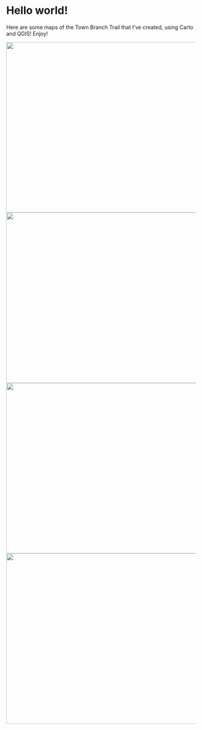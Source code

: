 
<html>
<body>

<h1>Hello world!</h1>

<p>Here are some maps of the Town Branch Trail that I've created, using Carto and QGIS! Enjoy!</p>

</body>
</html>

<img src="Local Path" width="609" height="452">
<img src="Local Path" width="609" height="452"> 
<img src="Local Path" width="609" height="452"> 
<img src="Local Path" width="609" height="452"> 
